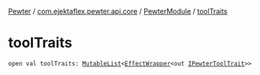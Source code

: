 [Pewter](../../index.md) / [com.ejektaflex.pewter.api.core](../index.md) / [PewterModule](index.md) / [toolTraits](./tool-traits.md)

# toolTraits

`open val toolTraits: `[`MutableList`](https://kotlinlang.org/api/latest/jvm/stdlib/kotlin.collections/-mutable-list/index.html)`<`[`EffectWrapper`](../-effect-wrapper/index.md)`<out `[`IPewterToolTrait`](../../com.ejektaflex.pewter.api.core.traits/-i-pewter-tool-trait.md)`>>`